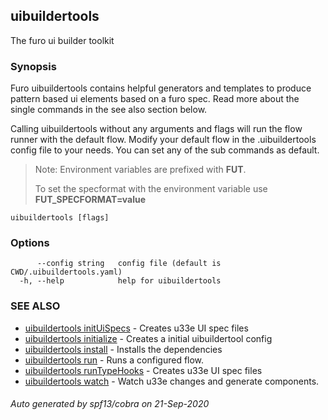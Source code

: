 ## uibuildertools

The furo ui builder toolkit

### Synopsis

Furo uibuildertools contains helpful generators and templates to produce 
pattern based ui elements based on a furo spec.
Read more about the single commands in the see also section below.

Calling uibuildertools without any arguments and flags will run the flow runner 
with the default flow. 
Modify your default flow in the .uibuildertools config file to your needs. You can set any of the sub commands as default.

> Note: Environment variables are prefixed with **FUT**. 
>
> To set the specformat with the environment variable use **FUT_SPECFORMAT=value**


```
uibuildertools [flags]
```

### Options

```
      --config string   config file (default is CWD/.uibuildertools.yaml)
  -h, --help            help for uibuildertools
```

### SEE ALSO

* [uibuildertools initUiSpecs](uibuildertools_initUiSpecs.md)	 - Creates u33e UI spec files
* [uibuildertools initialize](uibuildertools_initialize.md)	 - Creates a initial uibuildertool config
* [uibuildertools install](uibuildertools_install.md)	 - Installs the dependencies
* [uibuildertools run](uibuildertools_run.md)	 - Runs a configured flow.
* [uibuildertools runTypeHooks](uibuildertools_runTypeHooks.md)	 - Creates u33e UI spec files
* [uibuildertools watch](uibuildertools_watch.md)	 - Watch u33e changes and generate components.

###### Auto generated by spf13/cobra on 21-Sep-2020

